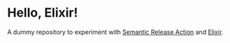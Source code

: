 # Hello, Elixir!


A dummy repository to experiment with [Semantic Release Action](https://github.com/cycjimmy/semantic-release-action)
and [Elixir](https://github.com/elixir-lang/elixir).

